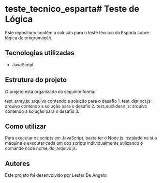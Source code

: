 # teste_tecnico_esparta# Teste de Lógica
Este repositório contém a solução para o teste técnico da Esparta sobre lógica de programação.

## Tecnologias utilizadas
- JavaScript

## Estrutura do projeto
O projeto está organizado da seguinte forma:

test_array.js: arquivo contendo a solução para o desafio 1.
test_distinct.js: arquivo contendo a solução para o desafio 2.
test_euclidean.js: arquivo contendo a solução para o desafio 3.

## Como utilizar
Para executar os scripts em JavaScript, basta ter o Node.js instalado na sua máquina e executar cada um dos scripts individualmente utilizando o comando node nome_do_arquivo.js.

## Autores
Este projeto foi desenvolvido por Lester De Angelo.
